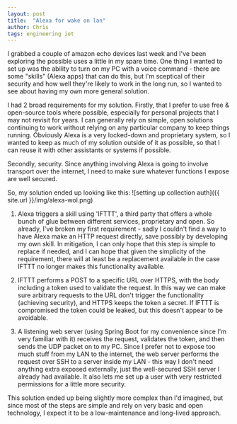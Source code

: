 ```yaml
---
layout: post
title:  "Alexa for wake on lan"
author: Chris
tags: engineering iot
---
```

I grabbed a couple of amazon echo devices last week and I've been exploring the possible uses a little in my spare time. One thing I wanted to set up was the ability to turn on my PC with a voice command - there are some "skills" (Alexa apps) that can do this, but I'm sceptical of their security and how well they're likely to work in the long run, so I wanted to see about having my own more general solution.

I had 2 broad requirements for my solution. Firstly, that I prefer to use free & open-source tools where possible, especially for personal projects that I may not revisit for years. I can generally rely on simple, open solutions continuing to work without relying on any particular company to keep things running. Obviously Alexa is a very locked-down and proprietary system, so I wanted to keep as much of my solution outside of it as possible, so that I can reuse it with other assistants or systems if possible.

Secondly, security. Since anything involving Alexa is going to involve transport over the internet, I need to make sure whatever functions I expose are well secured.

So, my solution ended up looking like this:
![setting up collection auth]({{ site.url }}/img/alexa-wol.png)

1. Alexa triggers a skill using 'IFTTT', a third party that offers a whole bunch of glue between different services, proprietary and open. So already, I've broken my first requirement - sadly I couldn't find a way to have Alexa make an HTTP request directly, save possibly by developing my own skill. In mitigation, I can only hope that this step is simple to replace if needed, and I can hope that given the simplicity of the requirement, there will at least be a replacement available in the case IFTTT no longer makes this functionality available.

2. IFTTT performs a POST to a specific URL over HTTPS, with the body including a token used to validate the request. In this way we can make sure arbitrary requests to the URL don't trigger the functionality (achieving security), and HTTPS keeps the token a secret. If IFTTT is compromised the token could be leaked, but this doesn't appear to be avoidable.

3. A listening web server (using Spring Boot for my convenience since I'm very familiar with it) receives the request, validates the token, and then sends the UDP packet on to my PC. Since I prefer not to expose too much stuff from my LAN to the internet, the web server performs the request over SSH to a server inside my LAN - this way I don't need anything extra exposed externally, just the well-secured SSH server I already had available. It also lets me set up a user with very restricted permissions for a little more security.

This solution ended up being slightly more complex than I'd imagined, but since most of the steps are simple and rely on very basic and open technology, I expect it to be a low-maintenance and long-lived approach.
